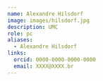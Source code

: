 ```yaml
---
name: Alexandre Hilsdorf
image: images/hilsdorf.jpg
description: UMC
role: pc
aliases:
  - Alexandre Hilsdorf
links:
  orcid: 0000-0000-0000-0000
  email: XXXX@XXXX.br
---
```

